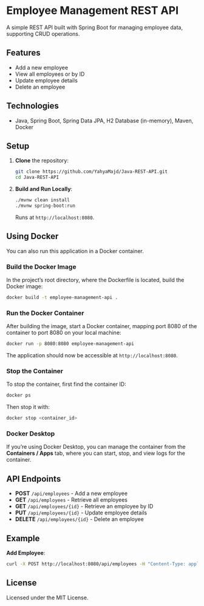 
# Employee Management REST API

A simple REST API built with Spring Boot for managing employee data, supporting CRUD operations.

## Features

- Add a new employee
- View all employees or by ID
- Update employee details
- Delete an employee

## Technologies

- Java, Spring Boot, Spring Data JPA, H2 Database (in-memory), Maven, Docker

## Setup

1. **Clone** the repository:
   ```bash
   git clone https://github.com/YahyaMajd/Java-REST-API.git
   cd Java-REST-API
   ```

2. **Build and Run Locally**:
   ```bash
   ./mvnw clean install
   ./mvnw spring-boot:run
   ```
   Runs at `http://localhost:8080`.

## Using Docker

You can also run this application in a Docker container.

### Build the Docker Image

In the project’s root directory, where the Dockerfile is located, build the Docker image:

```bash
docker build -t employee-management-api .
```

### Run the Docker Container

After building the image, start a Docker container, mapping port 8080 of the container to port 8080 on your local machine:

```bash
docker run -p 8080:8080 employee-management-api
```

The application should now be accessible at `http://localhost:8080`.

### Stop the Container

To stop the container, first find the container ID:

```bash
docker ps
```

Then stop it with:

```bash
docker stop <container_id>
```

### Docker Desktop

If you’re using Docker Desktop, you can manage the container from the **Containers / Apps** tab, where you can start, stop, and view logs for the container.

## API Endpoints

- **POST** `/api/employees` - Add a new employee
- **GET** `/api/employees` - Retrieve all employees
- **GET** `/api/employees/{id}` - Retrieve an employee by ID
- **PUT** `/api/employees/{id}` - Update employee details
- **DELETE** `/api/employees/{id}` - Delete an employee

## Example

**Add Employee**:
```bash
curl -X POST http://localhost:8080/api/employees -H "Content-Type: application/json" -d '{"name": "John Doe", "role": "Developer"}'
```

## License

Licensed under the MIT License.
